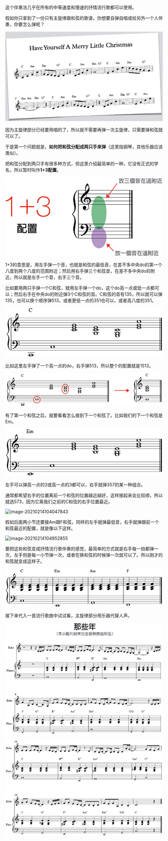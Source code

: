 这个伴奏法几乎在所有的中等速度和慢速的抒情流行歌都可以使用。

假如你只拿到了一份只有主旋律跟和弦的歌谱，你想要自弹自唱或给另外一个人伴奏，你要怎么弹呢？

![](https://raw.githubusercontent.com/songmz/ImageHosting/master/img/20210214102040.png)

因为主旋律部分已经要用唱的了，所以就不需要再弹一次主旋律，只需要弹和弦就可以了。

于是第一个问题就是，**如何把和弦分配成两只手来弹**（这里指钢琴，其他乐器应该类似）。

把和弦分配到两只手有很多种方式，但这里介绍最简单的一种，它没有正式的学名，所以暂时叫作**1+3配置**。

![](https://raw.githubusercontent.com/songmz/ImageHosting/master/img/20210214102709.png)

1+3的意思是，用左手弹一个音，也就是和弦的最低音，在差不多中央do的第一个八度到两个八度的范围附近；然后用右手弹三个和弦音，在差不多中央do的附近，所以就是左手一个音，右手三个音。

比如要用两只手弹一个C和弦，就用左手弹一个do，这个do高一点或低一点都可以；然后右手在中央do的附近弹3个C和弦的音。C和弦的音有135，所以就可以弹135，也可以换个顺序弹513，或者更低一点的351也可以，或者高八度的351。

![](https://raw.githubusercontent.com/songmz/ImageHosting/master/img/20210214102944.png)

比如这里左手弹了一个高一点的do，右手弹513，所以整个的配置就是1513。

![](https://raw.githubusercontent.com/songmz/ImageHosting/master/img/20210214103348.png)

有了第一个和弦之后，就要看看怎么接到下一个和弦了。比如我们的下一个和弦是Em。

![](https://raw.githubusercontent.com/songmz/ImageHosting/master/img/20210214103606.png)

左手可以弹高一点的3或高一点的3都可以，右手就弹357的某一种组合。

通常都希望右手的位置离前一个和弦的位置越近越好，这样接起来会比较顺，所以就选573，因为它离我们之前的C和弦的右手位置最近。

![image-20210214104047843](/home/songmz/.config/Typora/typora-user-images/image-20210214104047843.png)

假如后面两小节还要接Am跟F和弦，同样的左手就弹最低音，右手就弹跟前一个和弦最近的配置，就是像以下这样。

![image-20210214104952855](/home/songmz/.config/Typora/typora-user-images/image-20210214104952855.png)

要把这些和弦变成抒情流行歌伴奏的感觉，最简单的方式就是右手每一拍都弹一次，左手则是每一小节弹一次，或者在换和弦的时候弹一次就可以了。所以刚才的和弦就变成这样子。

![](https://raw.githubusercontent.com/songmz/ImageHosting/master/img/20210214105253.png)

接下来代入一首流行歌曲中试试看，主旋律部分用乐器代替人声。

![](https://raw.githubusercontent.com/songmz/ImageHosting/master/img/20210214105354.png)

![](https://raw.githubusercontent.com/songmz/ImageHosting/master/img/20210214105556.png)